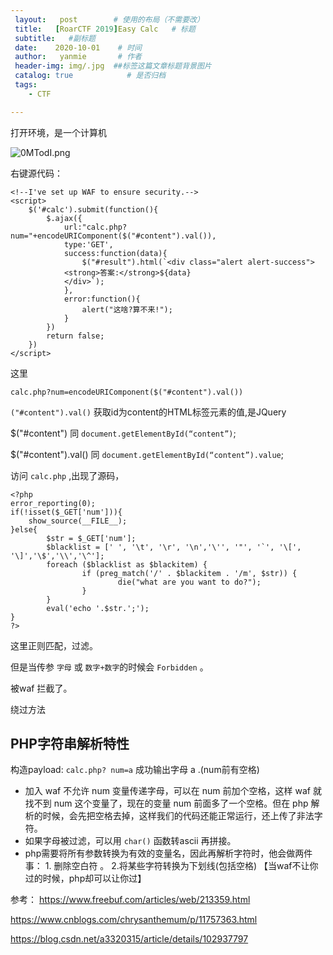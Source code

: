 ```yaml
---
 layout:   post        # 使用的布局（不需要改）
 title:   [RoarCTF 2019]Easy Calc   # 标题 
 subtitle:   #副标题
 date:    2020-10-01    # 时间
 author:   yanmie       # 作者
 header-img: img/.jpg  ##标签这篇文章标题背景图片
 catalog: true            # 是否归档
 tags:                
    - CTF

--- 
```



打开环境，是一个计算机

![0MTodI.png](https://s1.ax1x.com/2020/10/01/0MTodI.png)


右键源代码：

```
<!--I've set up WAF to ensure security.-->
<script>
    $('#calc').submit(function(){
        $.ajax({
            url:"calc.php?num="+encodeURIComponent($("#content").val()),
            type:'GET',
            success:function(data){
                $("#result").html(`<div class="alert alert-success">
            <strong>答案:</strong>${data}
            </div>`);
            },
            error:function(){
                alert("这啥?算不来!");
            }
        })
        return false;
    })
</script>
```

这里

	calc.php?num=encodeURIComponent($("#content").val())

`("#content").val()`
获取id为content的HTML标签元素的值,是JQuery

$("#content")
同 `document.getElementById(“content”)`;

$("#content").val()
同 `document.getElementById(“content”).value`;

访问 `calc.php` ,出现了源码，

```
<?php
error_reporting(0);
if(!isset($_GET['num'])){
    show_source(__FILE__);
}else{
        $str = $_GET['num'];
        $blacklist = [' ', '\t', '\r', '\n','\'', '"', '`', '\[', '\]','\$','\\','\^'];
        foreach ($blacklist as $blackitem) {
                if (preg_match('/' . $blackitem . '/m', $str)) {
                        die("what are you want to do?");
                }
        }
        eval('echo '.$str.';');
}
?> 
```

这里正则匹配，过滤。

但是当传参 `字母` 或 `数字+数字`的时候会 `Forbidden` 。

被waf 拦截了。

绕过方法

## PHP字符串解析特性

构造payload: `calc.php? num=a` 成功输出字母 a .(num前有空格)

* 加入 waf 不允许 num 变量传递字母，可以在 num 前加个空格，这样 waf 就找不到 num 这个变量了，现在的变量 num 前面多了一个空格。但在 php 解析的时候，会先把空格去掉，这样我们的代码还能正常运行，还上传了非法字符。
* 如果字母被过滤，可以用 `char()` 函数转ascii 再拼接。
* php需要将所有参数转换为有效的变量名，因此再解析字符时，他会做两件事： 1. 删除空白符 。 2.将某些字符转换为下划线(包括空格) 【当waf不让你过的时候，php却可以让你过】





参考： https://www.freebuf.com/articles/web/213359.html

https://www.cnblogs.com/chrysanthemum/p/11757363.html

https://blog.csdn.net/a3320315/article/details/102937797